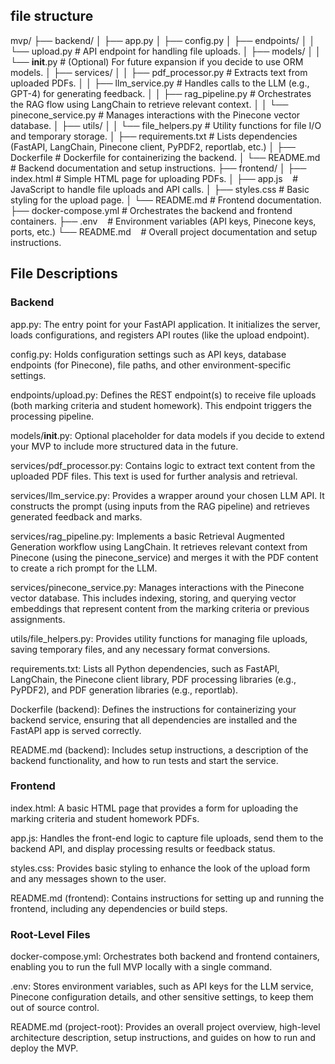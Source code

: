 ## file structure
mvp/
├── backend/
│   ├── app.py
│   ├── config.py
│   ├── endpoints/
│   │   └── upload.py             # API endpoint for handling file uploads.
│   ├── models/
│   │   └── __init__.py           # (Optional) For future expansion if you decide to use ORM models.
│   ├── services/
│   │   ├── pdf_processor.py      # Extracts text from uploaded PDFs.
│   │   ├── llm_service.py        # Handles calls to the LLM (e.g., GPT-4) for generating feedback.
│   │   ├── rag_pipeline.py       # Orchestrates the RAG flow using LangChain to retrieve relevant context.
│   │   └── pinecone_service.py   # Manages interactions with the Pinecone vector database.
│   ├── utils/
│   │   └── file_helpers.py       # Utility functions for file I/O and temporary storage.
│   ├── requirements.txt          # Lists dependencies (FastAPI, LangChain, Pinecone client, PyPDF2, reportlab, etc.)
│   ├── Dockerfile                # Dockerfile for containerizing the backend.
│   └── README.md                 # Backend documentation and setup instructions.
├── frontend/
│   ├── index.html                # Simple HTML page for uploading PDFs.
│   ├── app.js                    # JavaScript to handle file uploads and API calls.
│   ├── styles.css                # Basic styling for the upload page.
│   └── README.md                 # Frontend documentation.
├── docker-compose.yml            # Orchestrates the backend and frontend containers.
├── .env                          # Environment variables (API keys, Pinecone keys, ports, etc.)
└── README.md                     # Overall project documentation and setup instructions.


## File Descriptions
### Backend
app.py:
The entry point for your FastAPI application. It initializes the server, loads configurations, and registers API routes (like the upload endpoint).

config.py:
Holds configuration settings such as API keys, database endpoints (for Pinecone), file paths, and other environment-specific settings.

endpoints/upload.py:
Defines the REST endpoint(s) to receive file uploads (both marking criteria and student homework). This endpoint triggers the processing pipeline.

models/__init__.py:
Optional placeholder for data models if you decide to extend your MVP to include more structured data in the future.

services/pdf_processor.py:
Contains logic to extract text content from the uploaded PDF files. This text is used for further analysis and retrieval.

services/llm_service.py:
Provides a wrapper around your chosen LLM API. It constructs the prompt (using inputs from the RAG pipeline) and retrieves generated feedback and marks.

services/rag_pipeline.py:
Implements a basic Retrieval Augmented Generation workflow using LangChain. It retrieves relevant context from Pinecone (using the pinecone_service) and merges it with the PDF content to create a rich prompt for the LLM.

services/pinecone_service.py:
Manages interactions with the Pinecone vector database. This includes indexing, storing, and querying vector embeddings that represent content from the marking criteria or previous assignments.

utils/file_helpers.py:
Provides utility functions for managing file uploads, saving temporary files, and any necessary format conversions.

requirements.txt:
Lists all Python dependencies, such as FastAPI, LangChain, the Pinecone client library, PDF processing libraries (e.g., PyPDF2), and PDF generation libraries (e.g., reportlab).

Dockerfile (backend):
Defines the instructions for containerizing your backend service, ensuring that all dependencies are installed and the FastAPI app is served correctly.

README.md (backend):
Includes setup instructions, a description of the backend functionality, and how to run tests and start the service.

### Frontend
index.html:
A basic HTML page that provides a form for uploading the marking criteria and student homework PDFs.

app.js:
Handles the front-end logic to capture file uploads, send them to the backend API, and display processing results or feedback status.

styles.css:
Provides basic styling to enhance the look of the upload form and any messages shown to the user.

README.md (frontend):
Contains instructions for setting up and running the frontend, including any dependencies or build steps.

### Root-Level Files
docker-compose.yml:
Orchestrates both backend and frontend containers, enabling you to run the full MVP locally with a single command.

.env:
Stores environment variables, such as API keys for the LLM service, Pinecone configuration details, and other sensitive settings, to keep them out of source control.

README.md (project-root):
Provides an overall project overview, high-level architecture description, setup instructions, and guides on how to run and deploy the MVP.